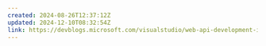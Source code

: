 ```yaml
---
created: 2024-08-26T12:37:12Z
updated: 2024-12-10T08:32:54Z
link: https://devblogs.microsoft.com/visualstudio/web-api-development-in-visual-studio-2022/
---
```

